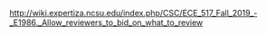 http://wiki.expertiza.ncsu.edu/index.php/CSC/ECE_517_Fall_2019_-_E1986._Allow_reviewers_to_bid_on_what_to_review
